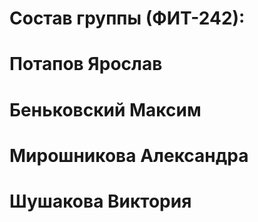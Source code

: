 # Состав группы (ФИТ-242):
# Потапов Ярослав
# Беньковский Максим
# Мирошникова Александра
# Шушакова Виктория
